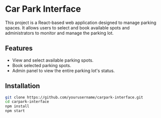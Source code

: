 # Car Park Interface

This project is a React-based web application designed to manage parking spaces. It allows users to select and book available spots and administrators to monitor and manage the parking lot.

## Features

- View and select available parking spots.
- Book selected parking spots.
- Admin panel to view the entire parking lot's status.

## Installation

```bash
git clone https://github.com/yourusername/carpark-interface.git
cd carpark-interface
npm install
npm start
